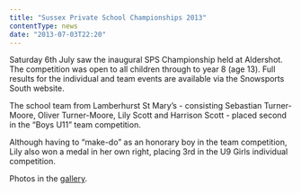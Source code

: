 ```yaml
---
title: "Sussex Private School Championships 2013"
contentType: news
date: "2013-07-03T22:20"
---
```


Saturday 6th July saw the inaugural SPS Championship held at Aldershot. The competition was open to
all children through to year 8 (age 13). Full results for the individual and team events are
available via the Snowsports South website.

The school team from Lamberhurst St Mary’s - consisting Sebastian Turner-Moore, Oliver Turner-Moore,
Lily Scott and Harrison Scott - placed second in the “Boys U11” team competition.

Although having to “make-do” as an honorary boy in the team competition, Lily also won a medal in
her own right, placing 3rd in the U9 Girls individual competition.

Photos in the [gallery](/gallery/2013/130706_SPS).
